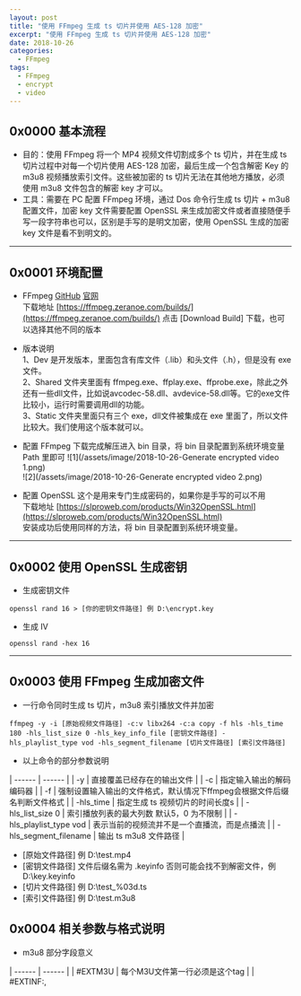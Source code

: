 ```yaml
---
layout: post
title: "使用 FFmpeg 生成 ts 切片并使用 AES-128 加密"
excerpt: "使用 FFmpeg 生成 ts 切片并使用 AES-128 加密"
date: 2018-10-26
categories:
  - FFmpeg
tags:
  - FFmpeg
  - encrypt
  - video
---
```


## 0x0000 基本流程
* 目的：使用 FFmpeg 将一个 MP4 视频文件切割成多个 ts 切片，并在生成 ts 切片过程中对每一个切片使用 AES-128 加密，最后生成一个包含解密 Key 的 m3u8 视频播放索引文件。这些被加密的 ts 切片无法在其他地方播放，必须使用 m3u8 文件包含的解密 key 才可以。  
* 工具：需要在 PC 配置 FFmpeg 环境，通过 Dos 命令行生成 ts 切片 + m3u8 配置文件，加密 key 文件需要配置 OpenSSL 来生成加密文件或者直接随便手写一段字符串也可以，区别是手写的是明文加密，使用 OpenSSL 生成的加密 key 文件是看不到明文的。

-------------------

## 0x0001 环境配置
* FFmpeg [GitHub](https://github.com/FFmpeg/FFmpeg) [官网](https://ffmpeg.org)  
下载地址 [https://ffmpeg.zeranoe.com/builds/](https://ffmpeg.zeranoe.com/builds/) 点击 [Download Build] 下载，也可以选择其他不同的版本

* 版本说明  
1、Dev 是开发版本，里面包含有库文件（.lib）和头文件（.h），但是没有 exe 文件。  
2、Shared 文件夹里面有 ffmpeg.exe、ffplay.exe、ffprobe.exe，除此之外还有一些dll文件，比如说avcodec-58.dll、avdevice-58.dll等。它的exe文件比较小，运行时需要调用dll的功能。  
3、Static 文件夹里面只有三个 exe，dll文件被集成在 exe 里面了，所以文件比较大。我们使用这个版本就可以。

* 配置 FFmpeg
下载完成解压进入 bin 目录，将 bin 目录配置到系统环境变量 Path 里即可
![1](/assets/image/2018-10-26-Generate encrypted video 1.png)  
![2](/assets/image/2018-10-26-Generate encrypted video 2.png)  

* 配置 OpenSSL 这个是用来专门生成密码的，如果你是手写的可以不用  
下载地址 [https://slproweb.com/products/Win32OpenSSL.html](https://slproweb.com/products/Win32OpenSSL.html)  
安装成功后使用同样的方法，将 bin 目录配置到系统环境变量。

-------------------

## 0x0002 使用 OpenSSL 生成密钥
* 生成密钥文件
```
openssl rand 16 > [你的密钥文件路径] 例 D:\encrypt.key
```

* 生成 IV
```
openssl rand -hex 16
```

-------------------

## 0x0003 使用 FFmpeg 生成加密文件
* 一行命令同时生成 ts 切片，m3u8 索引播放文件并加密

```
ffmpeg -y -i [原始视频文件路径] -c:v libx264 -c:a copy -f hls -hls_time 180 -hls_list_size 0 -hls_key_info_file [密钥文件路径] -hls_playlist_type vod -hls_segment_filename [切片文件路径] [索引文件路径]
```

* 以上命令的部分参数说明

| ------ | ------ |
| -y | 直接覆盖已经存在的输出文件 |
| -c | 指定输入输出的解码编码器 |
| -f | 强制设置输入输出的文件格式，默认情况下ffmpeg会根据文件后缀名判断文件格式 |
| -hls_time | 指定生成 ts 视频切片的时间长度s |
| -hls_list_size 0 | 索引播放列表的最大列数 默认5，0 为不限制 |
| -hls_playlist_type vod | 表示当前的视频流并不是一个直播流，而是点播流 |
| -hls_segment_filename | 输出 ts m3u8 文件路径 |

* [原始文件路径] 例 D:\test.mp4  
* [密钥文件路径] 文件后缀名需为 .keyinfo 否则可能会找不到解密文件，例 D:\key.keyinfo
* [切片文件路径] 例 D:\test_%03d.ts
* [索引文件路径] 例 D:\test.m3u8 

## 0x0004 相关参数与格式说明

* m3u8 部分字段意义

| ------ | ------ |
| #EXTM3U | 每个M3U文件第一行必须是这个tag |
| #EXTINF:<duration>,<title> | duration表示持续的时间（秒）必须是整数，如果版本在3以上可以是浮点数 |
| #EXTINF | 指定每个媒体段(ts)的持续时间，这个仅对其后面的URI有效，每两个媒体段URI间被这个tag分隔开 |
| #EXT-X-TARGETDURATION | 指定最大的媒体段时间长（秒）。所以#EXTINF中指定的时间长度必须小于或是等于这个最大值。这个tag在整个PlayList文件中只能出现一次（在嵌套的情况下，一般有真正ts url的m3u8才会出现该tag）  格式如下：#EXT-X-TARGETDURATION:<s>：s表示最大的秒数 |
| #EXT-X-MEDIA-SEQUENCE | 每一个media URI 在 PlayList中只有唯一的序号，相邻之间序号+1 |
| #EXT-X-KEY | 表示怎么对media segments进行解码。其作用范围是下次该tag出现前的所有media URI  格式如下：#EXT-X-KEY:<attribute-list>：NONE 或者 AES-128。如果是NONE，则URI以及IV属性必须不存在，如果是AES-128(Advanced Encryption Standard)，则URI必须存在，IV可以不存在。对于AES-128的情况，keytag和URI属性共同表示了一个key文件，通过URI可以获得这个key，如果没有IV（Initialization Vector）,则使用序列号作为IV进行编解码，将序列号的高位赋到16个字节的buffer中，左边补0；如果有IV，则将改值当成16个字节的16进制数。 |
| #EXT-X-ALLOW-CACHE： | 是否允许做cache，这个可以在PlayList文件中任意地方出现，并且最多出现一次，作用效果是所有的媒体段 格式如下：#EXT-X-ALLOW-CACHE:YES|NO |

* key.keyinfo 文件规则，该文件内容一共为三行

| ------ | ------ |
| 第一行 | decrypt.key 文件路径 |
| 第二行 | 加密 encrypt.key 文件路径 |
| 第三行 | IV 非必须 |

解密与加密 key 文件可以使用同一个